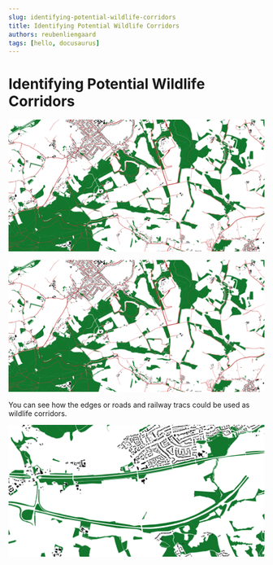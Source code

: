 ```yaml
---
slug: identifying-potential-wildlife-corridors
title: Identifying Potential Wildlife Corridors 
authors: reubenliengaard
tags: [hello, docusaurus]
---
```


# Identifying Potential Wildlife Corridors

![Docusaurus Plushie](/img/wildlife-corridors-2.png)

![Docusaurus Plushie](/img/wildlife-corridors-2.png)

You can see how the edges or roads and railway tracs could be used as wildlife corridors.

![Docusaurus Plushie](/img/wildlife-corridors-3.png)

